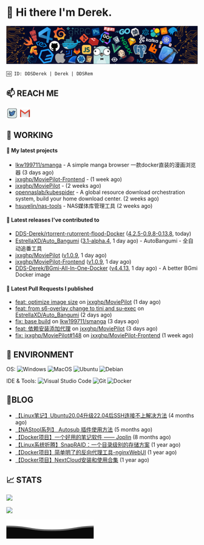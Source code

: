# 👋 Hi there I'm Derek. 

![](https://raw.githubusercontent.com/DDS-Derek/.github/main/profile/assets/header_.png)

```
🆔 ID: DDSDerek | Derek | DDSRem
```

## 📫 REACH ME
<p align="left">
<a href="https://twitter.com/ddsrem_derek" target="blank"><img align="center" src="https://raw.githubusercontent.com/DDS-Derek/.github/main/profile/assets/twitter.svg" alt="BEPb" height="30" width="30" /></a>
<a href="mailto:ddstomo@gmail.com" target="blank"><img align="center" src="https://raw.githubusercontent.com/DDS-Derek/.github/main/profile/assets/gmail.svg" alt="Gmail" height="30" width="30" /></a>
</p>

## 💼 WORKING

#### 🌱 My latest projects


- [lkw199711/smanga](https://github.com/lkw199711/smanga) - A simple manga browser 一款docker直装的漫画浏览器 (3 days ago)
- [jxxghp/MoviePilot-Frontend](https://github.com/jxxghp/MoviePilot-Frontend) -  (1 week ago)
- [jxxghp/MoviePilot](https://github.com/jxxghp/MoviePilot) -  (2 weeks ago)
- [opennaslab/kubespider](https://github.com/opennaslab/kubespider) - A global resource download orchestration system, build your home download center.  (2 weeks ago)
- [hsuyelin/nas-tools](https://github.com/hsuyelin/nas-tools) - NAS媒体库管理工具 (2 weeks ago)

#### 🔭 Latest releases I've contributed to

- [DDS-Derek/rtorrent-rutorrent-flood-Docker](https://github.com/DDS-Derek/rtorrent-rutorrent-flood-Docker) ([4.2.5-0.9.8-0.13.8](https://github.com/DDS-Derek/rtorrent-rutorrent-flood-Docker/releases/tag/4.2.5-0.9.8-0.13.8), today)
- [EstrellaXD/Auto_Bangumi](https://github.com/EstrellaXD/Auto_Bangumi) ([3.1-alpha.4](https://github.com/EstrellaXD/Auto_Bangumi/releases/tag/3.1-alpha.4), 1 day ago) - AutoBangumi - 全自动追番工具
- [jxxghp/MoviePilot](https://github.com/jxxghp/MoviePilot) ([v1.0.9](https://github.com/jxxghp/MoviePilot/releases/tag/v1.0.9), 1 day ago)
- [jxxghp/MoviePilot-Frontend](https://github.com/jxxghp/MoviePilot-Frontend) ([v1.0.9](https://github.com/jxxghp/MoviePilot-Frontend/releases/tag/v1.0.9), 1 day ago)
- [DDS-Derek/BGmi-All-In-One-Docker](https://github.com/DDS-Derek/BGmi-All-In-One-Docker) ([v4.4.13](https://github.com/DDS-Derek/BGmi-All-In-One-Docker/releases/tag/v4.4.13), 1 day ago) - A better BGmi Docker image

#### 🔨 Latest Pull Requests I published

- [feat: optimize image size](https://github.com/jxxghp/MoviePilot/pull/325) on [jxxghp/MoviePilot](https://github.com/jxxghp/MoviePilot) (1 day ago)
- [feat: from s6-overlay change to tini and su-exec](https://github.com/EstrellaXD/Auto_Bangumi/pull/434) on [EstrellaXD/Auto_Bangumi](https://github.com/EstrellaXD/Auto_Bangumi) (2 days ago)
- [fix: base build](https://github.com/lkw199711/smanga/pull/123) on [lkw199711/smanga](https://github.com/lkw199711/smanga) (3 days ago)
- [feat: 依赖安装添加代理](https://github.com/jxxghp/MoviePilot/pull/291) on [jxxghp/MoviePilot](https://github.com/jxxghp/MoviePilot) (3 days ago)
- [fix: jxxghp/MoviePilot#148](https://github.com/jxxghp/MoviePilot-Frontend/pull/26) on [jxxghp/MoviePilot-Frontend](https://github.com/jxxghp/MoviePilot-Frontend) (1 week ago)

## 🔧 ENVIRONMENT
OS:
![Windows](https://img.shields.io/badge/-Windows-0078D6?style=flat-square&logo=windows&logoColor=white)
![MacOS](https://img.shields.io/badge/-Mac_OS-AAA?style=flat-square&logo=macos&logoColor=white)
![Ubuntu](https://img.shields.io/badge/-Ubuntu-DD4814?style=flat-square&logo=ubuntu&logoColor=white)
![Debian](https://img.shields.io/badge/-Debian-73BA25?style=flat-square&logo=debian&logoColor=white)  

IDE & Tools:
![Visual Studio Code](https://img.shields.io/badge/-Visual_Studio_Code-007ACC?style=flat-square&logo=visual-studio-code&logoColor=white)
![Git](https://img.shields.io/badge/-Git-F05032?style=flat-square&logo=git&logoColor=white)
![Docker](https://img.shields.io/badge/-Docker-2496ed?style=flat-square&logo=Docker&logoColor=white)

## 📜BLOG

- [【Linux笔记】Ubuntu20.04升级22.04后SSH连接不上解决方法](https://blog.ddsrem.com/archives/fix-ubuntu2204-ssh) (4 months ago)
- [【NAStool系列】 Autosub 插件使用方法](https://blog.ddsrem.com/archives/nastool-autosub-use-way) (5 months ago)
- [【Docker项目】一个好用的笔记软件 —— Joplin](https://blog.ddsrem.com/archives/joplin) (8 months ago)
- [【Linux系统折腾】SnapRAID：一个目录级别的存储方案](https://blog.ddsrem.com/archives/snapraid) (1 year ago)
- [【Docker项目】简单明了的反向代理工具-nginxWebUI](https://blog.ddsrem.com/archives/nginxwebui) (1 year ago)
- [【Docker项目】NextCloud安装和使用合集](https://blog.ddsrem.com/archives/nextcloud) (1 year ago)

## 📈 STATS

![](https://github-readme-stats.vercel.app/api?username=DDSDerek&show_icons=true&theme=radical)

![](https://github-readme-stats.vercel.app/api?username=DDSRem&show_icons=true&theme=dark)

![](https://raw.githubusercontent.com/DDS-Derek/.github/main/profile/assets/Bottom_down.svg)
